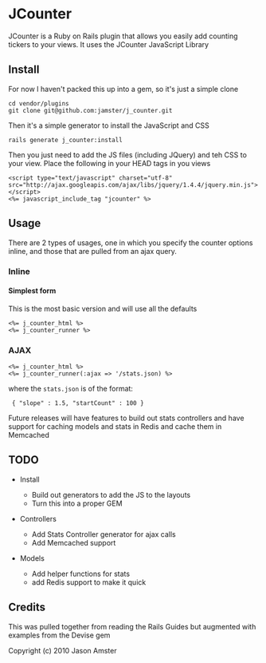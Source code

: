 # JCounter

JCounter is a Ruby on Rails plugin that allows you easily add counting tickers to your views.  It uses the JCounter JavaScript Library

## Install

For now I haven't packed this up into a gem, so it's just a simple clone

	cd vendor/plugins
	git clone git@github.com:jamster/j_counter.git
	
Then it's a simple generator to install the JavaScript and CSS
	
	rails generate j_counter:install
	
Then you just need to add the JS files (including JQuery) and teh CSS to your view.  Place the following in your HEAD tags in you views

	<script type="text/javascript" charset="utf-8" 	src="http://ajax.googleapis.com/ajax/libs/jquery/1.4.4/jquery.min.js"></script>
	<%= javascript_include_tag "jcounter" %>


## Usage

There are 2 types of usages, one in which you specify the counter options inline, and those that are pulled from an ajax query.

### Inline

#### Simplest form

This is the most basic version and will use all the defaults
	
	<%= j_counter_html %>
	<%= j_counter_runner %>
	
### AJAX

	<%= j_counter_html %>
	<%= j_counter_runner(:ajax => '/stats.json) %>

where the <code>stats.json</code> is of the format:

	 { "slope" : 1.5, "startCount" : 100 }
	
Future releases will have features to build out stats controllers and have support for caching models and stats in Redis and cache them in Memcached

## TODO


* Install
	* Build out generators to add the JS to the layouts
	* Turn this into a proper GEM

* Controllers
	* Add Stats Controller generator for ajax calls
	* Add Memcached support
 
* Models
	* Add helper functions for stats
	* add Redis support to make it quick


## Credits

This was pulled together from reading the Rails Guides but augmented with examples from the Devise gem

Copyright (c) 2010 Jason Amster
